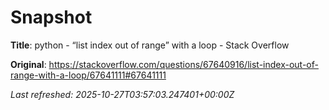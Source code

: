 # Snapshot

**Title**: python - “list index out of range” with a loop - Stack Overflow

**Original**: <https://stackoverflow.com/questions/67640916/list-index-out-of-range-with-a-loop/67641111#67641111>

_Last refreshed: 2025-10-27T03:57:03.247401+00:00Z_
